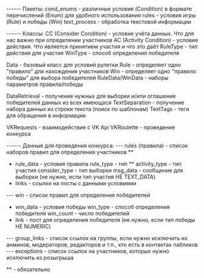 ------ Пакеты:
cond_enums - различные условия (Condition) в формате перечислений (Enum) для удобного использования
rules - условия игры (Rule) и победы (Win)
text_process - обработка текстовой информации

------ Классы:
CC (Consider Condition) - условие учёта данных. Что для нас важно при определении участников
AC (Activity Condition) - условие действия. Что является принятием участия и что это даёт
RuleType - тип действия для участия
WinType - способ определения победителя

Data - базовый класс для условий рулетки
Rule - определяет одно "правило" для нахождения участников
Win - определяет одно "правило победы" для выбора победителей
RuleData/WinData - наборы параметров правила/победы

DataRetrieval - получение нужных для выборки и/или оглашения победителей данных из всех имеющхся
TextSeparation - получение набора данных из строки текста (поиск по шаблонам)
TextTags - теги для обращения в информации

VKRequests - взаимодействие с VK Api
VKRoulette - проведение конкурса

------ Данные для проведения конкурса:
--- rules (правила) - список наборов правил для определения участников **
- rule_data - условия правила
rule_type - тип **
activity_type - тип участия
consider_type - тип выборки
msg_data - сообщение для выборки (не нужно, если тип участия НЕ TEXT_DATA)
- links - ссылки на посты с данными условиями

--- win - список правил для определения победителей
- win_data - условия победы
win_type - способ определения победителя
win_count - число победителей
- link - пост для определения победителя (не нужно, если тип победы НЕ NUMERIC)

--- group_links - список ссылок на группы, если нужно исключить их анминов, модераторов, редакторов и т.п., кто есть в контактах пабликов
--- exceptions - список ссылок на участников, которых нужно исключить из розыгрыша

** - обязательно